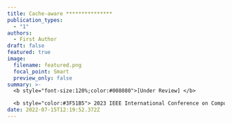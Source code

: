 ```yaml
---
title: Cache-aware ***************
publication_types:
  - "1"
authors:
  - First Author
draft: false
featured: true
image:
  filename: featured.png
  focal_point: Smart
  preview_only: false
summary: >-
  <b style="font-size:120%;color:#008080">[Under Review] </b> 

  <b style="color:#3F51B5"> 2023 IEEE International Conference on Computer Communicationss</b><b style="color:red"> (CCF-A)</b>
date: 2022-07-15T12:19:52.372Z
---
```


